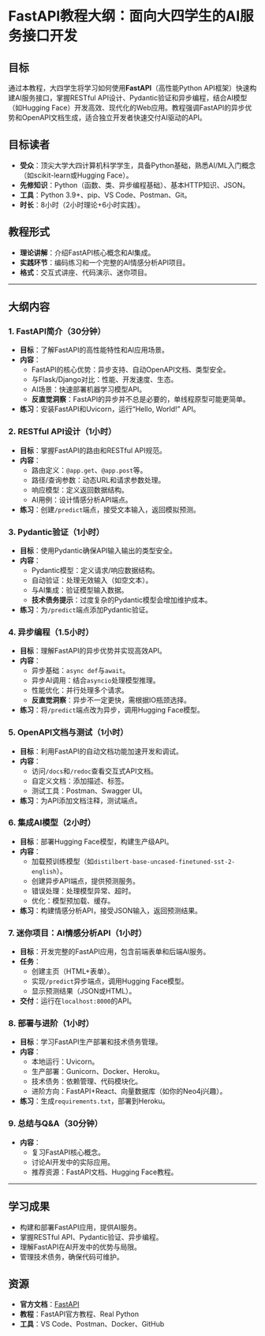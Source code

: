 # FastAPI教程大纲：面向大四学生的AI服务接口开发

## 目标
通过本教程，大四学生将学习如何使用**FastAPI**（高性能Python API框架）快速构建AI服务接口，掌握RESTful API设计、Pydantic验证和异步编程，结合AI模型（如Hugging Face）开发高效、现代化的Web应用。教程强调FastAPI的异步优势和OpenAPI文档生成，适合独立开发者快速交付AI驱动的API。

## 目标读者
- **受众**：顶尖大学大四计算机科学学生，具备Python基础，熟悉AI/ML入门概念（如scikit-learn或Hugging Face）。
- **先修知识**：Python（函数、类、异步编程基础）、基本HTTP知识、JSON。
- **工具**：Python 3.9+、pip、VS Code、Postman、Git。
- **时长**：8小时（2小时理论+6小时实践）。

## 教程形式
- **理论讲解**：介绍FastAPI核心概念和AI集成。
- **实践环节**：编码练习和一个完整的AI情感分析API项目。
- **格式**：交互式讲座、代码演示、迷你项目。

---

## 大纲内容

### 1. FastAPI简介（30分钟）
- **目标**：了解FastAPI的高性能特性和AI应用场景。
- **内容**：
  - FastAPI的核心优势：异步支持、自动OpenAPI文档、类型安全。
  - 与Flask/Django对比：性能、开发速度、生态。
  - AI场景：快速部署机器学习模型API。
  - **反直觉洞察**：FastAPI的异步并不总是必要的，单线程原型可能更简单。
- **练习**：安装FastAPI和Uvicorn，运行“Hello, World!” API。

### 2. RESTful API设计（1小时）
- **目标**：掌握FastAPI的路由和RESTful API规范。
- **内容**：
  - 路由定义：`@app.get`、`@app.post`等。
  - 路径/查询参数：动态URL和请求参数处理。
  - 响应模型：定义返回数据结构。
  - AI用例：设计情感分析API端点。
- **练习**：创建`/predict`端点，接受文本输入，返回模拟预测。

### 3. Pydantic验证（1小时）
- **目标**：使用Pydantic确保API输入输出的类型安全。
- **内容**：
  - Pydantic模型：定义请求/响应数据结构。
  - 自动验证：处理无效输入（如空文本）。
  - 与AI集成：验证模型输入数据。
  - **技术债务提示**：过度复杂的Pydantic模型会增加维护成本。
- **练习**：为`/predict`端点添加Pydantic验证。

### 4. 异步编程（1.5小时）
- **目标**：理解FastAPI的异步优势并实现高效API。
- **内容**：
  - 异步基础：`async def`与`await`。
  - 异步AI调用：结合`asyncio`处理模型推理。
  - 性能优化：并行处理多个请求。
  - **反直觉洞察**：异步不一定更快，需根据IO瓶颈选择。
- **练习**：将`/predict`端点改为异步，调用Hugging Face模型。

### 5. OpenAPI文档与测试（1小时）
- **目标**：利用FastAPI的自动文档功能加速开发和调试。
- **内容**：
  - 访问`/docs`和`/redoc`查看交互式API文档。
  - 自定义文档：添加描述、标签。
  - 测试工具：Postman、Swagger UI。
- **练习**：为API添加文档注释，测试端点。

### 6. 集成AI模型（2小时）
- **目标**：部署Hugging Face模型，构建生产级API。
- **内容**：
  - 加载预训练模型（如`distilbert-base-uncased-finetuned-sst-2-english`）。
  - 创建异步API端点，提供预测服务。
  - 错误处理：处理模型异常、超时。
  - 优化：模型预加载、缓存。
- **练习**：构建情感分析API，接受JSON输入，返回预测结果。

### 7. 迷你项目：AI情感分析API（1小时）
- **目标**：开发完整的FastAPI应用，包含前端表单和后端AI服务。
- **任务**：
  - 创建主页（HTML+表单）。
  - 实现`/predict`异步端点，调用Hugging Face模型。
  - 显示预测结果（JSON或HTML）。
- **交付**：运行在`localhost:8000`的API。

### 8. 部署与进阶（1小时）
- **目标**：学习FastAPI生产部署和技术债务管理。
- **内容**：
  - 本地运行：Uvicorn。
  - 生产部署：Gunicorn、Docker、Heroku。
  - 技术债务：依赖管理、代码模块化。
  - 进阶方向：FastAPI+React、向量数据库（如你的Neo4j兴趣）。
- **练习**：生成`requirements.txt`，部署到Heroku。

### 9. 总结与Q&A（30分钟）
- **内容**：
  - 复习FastAPI核心概念。
  - 讨论AI开发中的实际应用。
  - 推荐资源：FastAPI文档、Hugging Face教程。

---

## 学习成果
- 构建和部署FastAPI应用，提供AI服务。
- 掌握RESTful API、Pydantic验证、异步编程。
- 理解FastAPI在AI开发中的优势与局限。
- 管理技术债务，确保代码可维护。

## 资源
- **官方文档**：[FastAPI](https://fastapi.tiangolo.com/)
- **教程**：FastAPI官方教程、Real Python
- **工具**：VS Code、Postman、Docker、GitHub